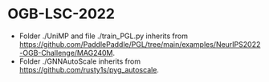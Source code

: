 # OGB-LSC-2022
- Folder ./UniMP and file ./train_PGL.py inherits from https://github.com/PaddlePaddle/PGL/tree/main/examples/NeurIPS2022-OGB-Challenge/MAG240M.
- Folder ./GNNAutoScale inherits from https://github.com/rusty1s/pyg_autoscale.
